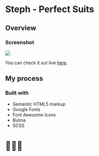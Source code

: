 # Steph - Perfect Suits

## Overview

### Screenshot

![](img/screenshot.png)

You can check it out live [here](https://xstephx.github.io/perfect-suits-website/).

## My process

### Built with

- Semantic HTML5 markup
- Google Fonts
- Font Awesome Icons
- Bulma
- SCSS


# 🚀🚀🚀